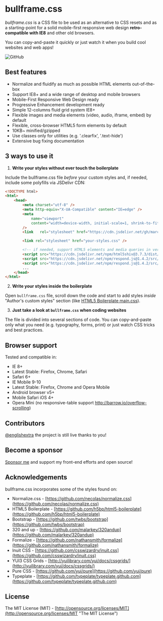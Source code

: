 # bullframe.css

_bullframe.css_ is a CSS file to be used as an alternative to CSS resets and as a starting-point for a solid mobile-first responsive web design **retro-compatible with IE8** and other old browsers.

You can copy-and-paste it quickly or just watch it when you build cool websites and web apps!

<img alt="GitHub" src="https://img.shields.io/github/license/marcop135/bullframe.css" style="max-width:100%;">

## Best features

- Normalize and fluidify as much as possible HTML elements out-of-the-box
- Support IE8+ and a wide range of desktop and mobile browsers
- Mobile-First Responsive Web Design ready
- Progressive Enhancement development ready
- Simple 12-columns fluid grid system IE8+
- Flexible images and media elements (video, audio, iframe, embed) by default
- Flexible, cross-browser HTML5 form elements by default
- 10KB~ minified/gzipped
- Use classes only for utilities (e.g. '.clearfix', '.text-hide')
- Extensive bug fixing documentation

## 3 ways to use it

1. **Write your styles without ever touch the boilerplate**

Include the bullframe.css file _before_ your custom styles and, if needed, include some polyfills via JSDelivr CDN:

```html
<!DOCTYPE html>
<html>
	<head>
		<meta charset="utf-8" />
		<meta http-equiv="X-UA-Compatible" content="IE=edge" />
		<meta
			name="viewport"
			content="width=device-width, initial-scale=1, shrink-to-fit=no"
		/>
		<link	rel="stylesheet" href="https://cdn.jsdelivr.net/gh/marcop135/bullframe.css/bullframe.min.css" crossorigin="anonymous"	/>

		<link rel="stylesheet" href="your-styles.css" />

		<!-- if needed, support HTML5 elements and media queries in very old browsers -->
		<script src="https://cdn.jsdelivr.net/npm/html5shiv@3.7.3/dist/html5shiv.min.js" crossorigin="anonymous"></script>
		<script src="https://cdn.jsdelivr.net/npm/respond.js@1.4.2/src/matchmedia.addListener.js" crossorigin="anonymous"></script>
		<script src="https://cdn.jsdelivr.net/npm/respond.js@1.4.2/src/respond.js" crossorigin="anonymous"></script>
		...
	</head>
</html>
```

2. **Write your styles inside the boilerplate**

Open `bullframe.css` file, scroll down the code and start to add styles _inside_ "Author's custom styles" section (like [HTML5 Boilerplate main.css](https://github.com/h5bp/html5-boilerplate/blob/b83ce3b1b42157f8c817a62b4d353415e25c3af4/css/main.css#l-92-110 "HTML5 Boilerplate main.css")).

3. **Just take a look at `bullframe.css` when coding websites**

The file is divided into several sections of code. You can copy-and-paste only what you need (e.g. typography, forms, print) or just watch CSS tricks and best practices.

## Browser support

Tested and compatible in:

- IE 8+
- Latest Stable: Firefox, Chrome, Safari
- Safari 6+
- IE Mobile 9-10
- Latest Stable: Firefox, Chrome and Opera Mobile
- Android browser v5+
- Mobile Safari iOS 4+
- Opera Mini (no responsive-table support http://barrow.io/overflow-scrolling)

## Contributors

[@englishextra](https://github.com/englishextra) the project is still live thanks to you!

## Become a sponsor

[Sponsor me](https://github.com/sponsors/marcop135) and support my front-end efforts and open source!

## Acknowledgements

bullframe.css incorporates some of the styles found on:

- Normalize.css - [https://github.com/necolas/normalize.css](https://github.com/necolas/normalize.css)
- HTML5 Boilerplate - [https://github.com/h5bp/html5-boilerplate](https://github.com/h5bp/html5-boilerplate)
- Bootstrap - [https://github.com/twbs/bootstrap](https://github.com/twbs/bootstrap)
- 320 and up - [https://github.com/malarkey/320andup](https://github.com/malarkey/320andup)
- Formalize - [https://github.com/nathansmith/formalize](https://github.com/nathansmith/formalize)
- Inuit CSS - [https://github.com/csswizardry/inuit.css](https://github.com/csswizardry/inuit.css)
- YUI3 CSS Grids - [http://yuilibrary.com/yui/docs/cssgrids/](http://yuilibrary.com/yui/docs/cssgrids/)
- Pure CSS - [https://github.com/yui/pure](https://github.com/yui/pure)
- Typeplate - [https://github.com/typeplate/typeplate.github.com](https://github.com/typeplate/typeplate.github.com)

## License

The MIT License (MIT) - [http://opensource.org/licenses/MIT](http://opensource.org/licenses/MIT "The MIT License")
